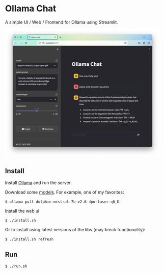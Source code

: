 # Ollama Chat

A simple UI / Web / Frontend for Ollama using Streamlit.

![](screenshot.png)

## Install

Install [Ollama](https://ollama.ai/) and run the server.

Download some [models](https://ollama.ai/library). For example, one of my favorites:

```shell
$ ollama pull dolphin-mistral:7b-v2.6-dpo-laser-q6_K
```

Install the web ui

```shell
$ ./install.sh
```

Or to install using latest versions of the libs (may break functionality):

```shell
$ ./install.sh refresh
```

## Run

```shell
$ ./run.sh
```

